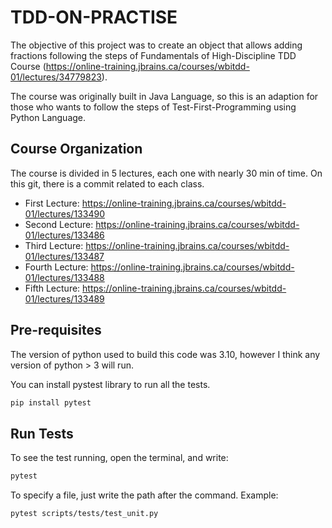 # TDD-ON-PRACTISE

The objective of this project was to create an object that allows adding fractions following the steps of Fundamentals of High-Discipline TDD Course (https://online-training.jbrains.ca/courses/wbitdd-01/lectures/34779823).

The course was originally built in Java Language, so this is an adaption for those who wants to follow the steps of Test-First-Programming using Python Language.


## Course Organization

The course is divided in 5 lectures, each one with nearly 30 min of time. On this git, there is a commit related to each class.

* First Lecture: https://online-training.jbrains.ca/courses/wbitdd-01/lectures/133490
* Second Lecture: https://online-training.jbrains.ca/courses/wbitdd-01/lectures/133486
* Third Lecture: https://online-training.jbrains.ca/courses/wbitdd-01/lectures/133487
* Fourth Lecture: https://online-training.jbrains.ca/courses/wbitdd-01/lectures/133488
* Fifth Lecture: https://online-training.jbrains.ca/courses/wbitdd-01/lectures/133489


## Pre-requisites

The version of python used to build this code was 3.10, however I think any version of python > 3 will run.

You can install pystest library to run all the tests.
```bash
pip install pytest
```


## Run Tests

To see the test running, open the terminal, and write:
```bash
pytest
```

To specify a file, just write the path after the command. Example:
```bash
pytest scripts/tests/test_unit.py 
```
